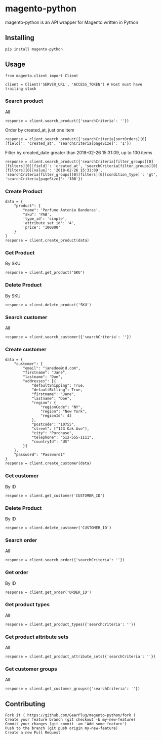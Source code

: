 # magento-python

magento-python is an API wrapper for Magento written in Python

## Installing
```
pip install magento-python
```

## Usage
```
from magento.client import Client

client = Client('SERVER_URL', 'ACCESS_TOKEN') # Host must have trailing slash
```

### Search product
All
```
response = client.search_product({'searchCriteria': ''})
```

Order by created_at, just one item
```
response = client.search_product({'searchCriteria[sortOrders][0][field]': 'created_at', 'searchCriteria[pageSize]': '1'})
```

Filter by created_date greater than 2018-02-26 15:31:09, up to 100 items
```
response = client.search_product({'searchCriteria[filter_groups][0][filters][0][field]': 'created_at', 'searchCriteria[filter_groups][0][filters][0][value]': '2018-02-26 15:31:09', 'searchCriteria[filter_groups][0][filters][0][condition_type]': 'gt', 'searchCriteria[pageSize]': '100'})
```

### Create Product
```
data = {
    "product": {
        "name": 'Perfume Antonio Banderas',
        "sku": 'PAB',
        'type_id': 'simple',
        'attribute_set_id': '4',
        'price': '100000'
    }
}
response = client.create_product(data)
```

### Get Product
By SKU
```
response = client.get_product('SKU')
```

### Delete Product
By SKU
```
response = client.delete_product('SKU')
```

### Search customer
All
```
response = client.search_customer({'searchCriteria': ''})
```

### Create customer
```
data = {
    "customer": {
        "email": "janedoe@jd.com",
        "firstname": "Jane",
        "lastname": "Doe",
        "addresses": [{
            "defaultShipping": True,
            "defaultBilling": True,
            "firstname": "Jane",
            "lastname": "Doe",
            "region": {
                "regionCode": "NY",
                "region": "New York",
                "regionId": 43
            },
            "postcode": "10755",
            "street": ["123 Oak Ave"],
            "city": "Purchase",
            "telephone": "512-555-1111",
            "countryId": "US"
        }]
    },
    "password": "Password1"
}
response = client.create_customer(data)
```

### Get customer
By ID
```
response = client.get_customer('CUSTOMER_ID')
```

### Delete Product
By ID
```
response = client.delete_customer('CUSTOMER_ID')
```

### Search order
All
```
response = client.search_order({'searchCriteria': ''})
```

### Get order
By ID
```
response = client.get_order('ORDER_ID')
```

### Get product types
All
```
response = client.get_product_types({'searchCriteria': ''})
```



### Get product attribute sets
All
```
response = client.get_product_attribute_sets({'searchCriteria': ''})
```



### Get customer groups
All
```
response = client.get_customer_groups({'searchCriteria': ''})
```

## Contributing
```
Fork it ( https://github.com/GearPlug/magento-python/fork )
Create your feature branch (git checkout -b my-new-feature)
Commit your changes (git commit -am 'Add some feature')
Push to the branch (git push origin my-new-feature)
Create a new Pull Request
```

